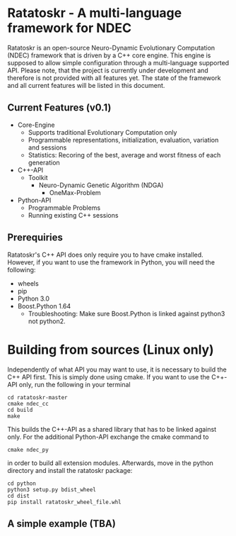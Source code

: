 # Ratatoskr - A multi-language framework for NDEC
Ratatoskr is an open-source Neuro-Dynamic Evolutionary Computation (NDEC) framework that is driven by a C++ core engine. This 
engine is supposed to allow simple configuration through a multi-language supported API. Please note, that the project is 
currently under development and therefore is not provided with all features yet. The state of the framework and all current
features will be listed in this document.

## Current Features (v0.1)
* Core-Engine
   * Supports traditional Evolutionary Computation only
   * Programmable representations, initialization, evaluation, variation and sessions
   * Statistics: Recoring of the best, average and worst fitness of each generation
* C++-API
  * Toolkit
    * Neuro-Dynamic Genetic Algorithm (NDGA)
      * OneMax-Problem
* Python-API
  * Programmable Problems
  * Running existing C++ sessions
  
## Prerequiries
Ratatoskr's C++ API does only require you to have cmake installed. However, if you want to use the framework in Python, you will 
need the following:
* wheels
* pip
* Python 3.0 
* Boost.Python 1.64
  * Troubleshooting: Make sure Boost.Python is linked against python3 not python2. 
  
# Building from sources (Linux only)
Independently of what API you may want to use, it is necessary to build the C++ API first. This is simply done using cmake. 
If you want to use the C++-API only, run the following in your terminal
```{r, engine='bash', count_lines}
cd ratatoskr-master
cmake ndec_cc
cd build
make
```
This builds the C++-API as a shared library that has to be linked against only. For the additional Python-API exchange the cmake command to
```{r, engine='bash', count_lines}
cmake ndec_py
```
in order to build all extension modules. Afterwards, move in the python directory and install the ratatoskr package:
```{r, engine='bash', count_lines}
cd python
python3 setup.py bdist_wheel
cd dist
pip install ratatoskr_wheel_file.whl
```
## A simple example (TBA) 
